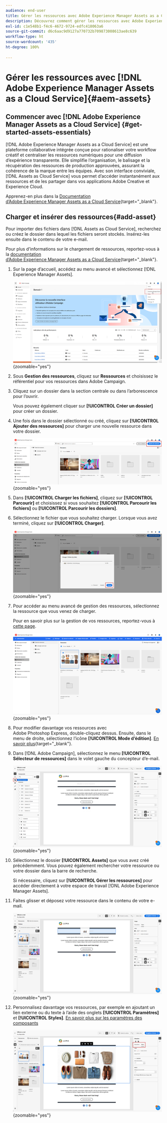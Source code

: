 ```yaml
---
audience: end-user
title: Gérer les ressources avec Adobe Experience Manager Assets as a Cloud Service
description: Découvrez comment gérer les ressources avec Adobe Experience Manager Assets as a Cloud Service.
exl-id: c1e548b1-f4c6-4672-9724-edfc418063a6
source-git-commit: d6c6aac9d9127a770732b709873008613ae8c639
workflow-type: ht
source-wordcount: '435'
ht-degree: 100%

---
```


# Gérer les ressources avec [!DNL Adobe Experience Manager Assets as a Cloud Service]{#aem-assets}

## Commencer avec [!DNL Adobe Experience Manager Assets as a Cloud Service] {#get-started-assets-essentials}

[!DNL Adobe Experience Manager Assets as a Cloud Service] est une plateforme collaborative intégrée conçue pour rationaliser votre workflow créatif et centraliser les ressources numériques pour une diffusion d’expérience transparente. Elle simplifie l’organisation, le balisage et la récupération des ressources de production approuvées, assurant la cohérence de la marque entre les équipes. Avec son interface conviviale, [!DNL Assets as Cloud Service] vous permet d’accéder instantanément aux ressources et de les partager dans vos applications Adobe Creative et Experience Cloud.

Apprenez-en plus dans la [Documentation d’Adobe Experience Manager Assets as a Cloud Service](https://experienceleague.adobe.com/docs/experience-manager-cloud-service/content/assets/home.html?lang=fr){target="_blank"}.

## Charger et insérer des ressources{#add-asset}

Pour importer des fichiers dans [!DNL Assets as Cloud Service], recherchez ou créez le dossier dans lequel les fichiers seront stockés. Insérez-les ensuite dans le contenu de votre e-mail.

Pour plus d’informations sur le chargement de ressources, reportez-vous à la [documentation d’Adobe Experience Manager Assets as a Cloud Service](https://experienceleague.adobe.com/docs/experience-manager-cloud-service/content/assets/assets-view/add-delete-assets-view.html?lang=fr){target="_blank"}.

1. Sur la page d’accueil, accédez au menu avancé et sélectionnez [!DNL Experience Manager Assets].

   ![Copie d’écran affichant le menu avancé dans Adobe Experience Manager Assets](assets/assets_1.png){zoomable="yes"}

1. Sous **Gestion des ressources**, cliquez sur **Ressources** et choisissez le référentiel pour vos ressources dans Adobe Campaign.

1. Cliquez sur un dossier dans la section centrale ou dans l’arborescence pour l’ouvrir.

   Vous pouvez également cliquer sur **[!UICONTROL Créer un dossier]** pour créer un dossier.

1. Une fois dans le dossier sélectionné ou créé, cliquez sur **[!UICONTROL Ajouter des ressources]** pour charger une nouvelle ressource dans votre dossier.

   ![Copie d’écran affichant l’option Ajouter des ressources dans Adobe Experience Manager Assets](assets/assets_2.png){zoomable="yes"}

1. Dans **[!UICONTROL Charger les fichiers]**, cliquez sur **[!UICONTROL Parcourir]** et choisissez si vous souhaitez **[!UICONTROL Parcourir les fichiers]** ou **[!UICONTROL Parcourir les dossiers]**.

1. Sélectionnez le fichier que vous souhaitez charger. Lorsque vous avez terminé, cliquez sur **[!UICONTROL Charger]**.

   ![Copie d’écran montrant le processus de chargement de fichier dans Adobe Experience Manager Assets](assets/assets_3.png){zoomable="yes"}

1. Pour accéder au menu avancé de gestion des ressources, sélectionnez la ressource que vous venez de charger.

   Pour en savoir plus sur la gestion de vos ressources, reportez-vous à [cette page](https://experienceleague.adobe.com/docs/experience-manager-cloud-service/content/assets/assets-view/manage-organize-assets-view.html?lang=fr).

   ![Copie d’écran affichant le menu de gestion avancée des ressources dans Adobe Experience Manager Assets](assets/assets_4.png){zoomable="yes"}

1. Pour modifier davantage vos ressources avec Adobe Photoshop Express, double-cliquez dessus. Ensuite, dans le menu de droite, sélectionnez l’icône **[!UICONTROL Mode d’édition]**. [En savoir plus](https://experienceleague.adobe.com/docs/experience-manager-cloud-service/content/assets/assets-view/edit-images-assets-view.html?lang=fr#edit-using-express){target="_blank"}.

1. Dans [!DNL Adobe Campaign], sélectionnez le menu **[!UICONTROL Sélecteur de ressources]** dans le volet gauche du concepteur d’e-mail.

   ![Copie d’écran affichant le menu du sélecteur de ressources dans Adobe Campaign](assets/assets_6.png){zoomable="yes"}

1. Sélectionnez le dossier **[!UICONTROL Assets]** que vous avez créé précédemment. Vous pouvez également rechercher votre ressource ou votre dossier dans la barre de recherche.

   Si nécessaire, cliquez sur **[!UICONTROL Gérer les ressources]** pour accéder directement à votre espace de travail [!DNL Adobe Experience Manager Assets].

1. Faites glisser et déposez votre ressource dans le contenu de votre e-mail.

   ![Copie d’écran montrant la fonctionnalité de glisser-déposer des ressources dans Adobe Campaign](assets/assets_5.png){zoomable="yes"}

1. Personnalisez davantage vos ressources, par exemple en ajoutant un lien externe ou du texte à l’aide des onglets **[!UICONTROL Paramètres]** et **[!UICONTROL Styles]**. [En savoir plus sur les paramètres des composants](../email/content-components.md)

   ![Copie d’écran affichant les options de personnalisation des ressources dans Adobe Campaign](assets/assets_7.png){zoomable="yes"}